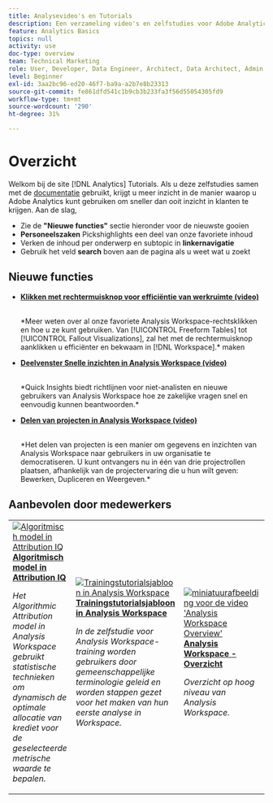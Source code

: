 ```yaml
---
title: Analysevideo's en Tutorials
description: Een verzameling video's en zelfstudies voor Adobe Analytics.
feature: Analytics Basics
topics: null
activity: use
doc-type: overview
team: Technical Marketing
role: User, Developer, Data Engineer, Architect, Data Architect, Admin, Leader
level: Beginner
exl-id: 3aa2bc96-ed20-46f7-ba9a-a2b7e8b23313
source-git-commit: fe861dfd541c1b9cb3b233fa3f56d55054305fd9
workflow-type: tm+mt
source-wordcount: '290'
ht-degree: 31%

---
```


# Overzicht

Welkom bij de site [!DNL Analytics] Tutorials.  Als u deze zelfstudies samen met de [documentatie](https://experienceleague.adobe.com/docs/analytics/landing/home.html) gebruikt, krijgt u meer inzicht in de manier waarop u Adobe Analytics kunt gebruiken om sneller dan ooit inzicht in klanten te krijgen.  Aan de slag,
* Zie de **&quot;Nieuwe functies&quot;** sectie hieronder voor de nieuwste gooien
* **Personeelszaken** Pickshighlights een deel van onze favoriete inhoud
* Verken de inhoud per onderwerp en subtopic in **linkernavigatie**
* Gebruik het veld **search** boven aan de pagina als u weet wat u zoekt

## Nieuwe functies

* **[Klikken met rechtermuisknop voor efficiëntie van werkruimte (video)](analysis-workspace/navigating-workspace-projects/right-click-for-workspace-efficiency.md)**

   <br>
   *Meer weten over al onze favoriete Analysis Workspace-rechtsklikken en hoe u ze kunt gebruiken. Van [!UICONTROL Freeform Tables] tot [!UICONTROL Fallout Visualizations], zal het met de rechtermuisknop aanklikken u efficiënter en bekwaam in [!DNL Workspace].* maken

* **[Deelvenster Snelle inzichten in Analysis Workspace (video)](analysis-workspace/using-panels/quick-insights-panel-in-analysis-workspace.md)**

   <br>
   *Quick Insights biedt richtlijnen voor niet-analisten en nieuwe gebruikers van Analysis Workspace hoe ze zakelijke vragen snel en eenvoudig kunnen beantwoorden.*

* **[Delen van projecten in Analysis Workspace (video)](analysis-workspace/curate-and-share-projects/project-sharing-in-analysis-workspace.md)**

   <br>
   *Het delen van projecten is een manier om gegevens en inzichten van Analysis Workspace naar gebruikers in uw organisatie te democratiseren. U kunt ontvangers nu in één van drie projectrollen plaatsen, afhankelijk van de projectervaring die u hun wilt geven: Bewerken, Dupliceren en Weergeven.*

## Aanbevolen door medewerkers

<table>
<tr>
  <td>
    <a href="analysis-workspace/attribution-iq/algorithmic-model-in-attribution-iq.md">
      <img alt="Algoritmisch model in Attribution IQ" src="assets/36205.jpg" />
    </a>
    <div>
      <a href="analysis-workspace/attribution-iq/algorithmic-model-in-attribution-iq.md">
    <strong>Algoritmisch model in Attribution IQ</strong>
    </a>
    </div>
    <p>
    <em>Het Algorithmic Attribution model in Analysis Workspace gebruikt statistische technieken om dynamisch de optimale allocatie van krediet voor de geselecteerde metrische waarde te bepalen.</em>
    <p>
  </td>
   <td>
    <a href="analysis-workspace/navigating-workspace-projects/training-tutorial-template-in-analysis-workspace.md">
      <img alt="Trainingstutorialsjabloon in Analysis Workspace" src="assets/33773.jpg" />
    </a>
    <div>
      <a href="analysis-workspace/navigating-workspace-projects/training-tutorial-template-in-analysis-workspace.md">
    <strong>Trainingstutorialsjabloon in Analysis Workspace</strong>
    </a>
    </div>
    <p>
    <em>In de zelfstudie voor Analysis Workspace-training worden gebruikers door gemeenschappelijke terminologie geleid en worden stappen gezet voor het maken van hun eerste analyse in Workspace.</em>
    <p>
  </td>
  <td>
    <a href="analysis-workspace/analysis-workspace-basics/analysis-workspace-overview.md">
      <img alt="miniatuurafbeelding voor de video 'Analysis Workspace Overview'" src="assets/thumb_analysis-workspace-overview.png" />
    </a>
    <div>
      <a href="analysis-workspace/analysis-workspace-basics/analysis-workspace-overview.md">
    <strong>Analysis Workspace - Overzicht</strong>
    </a>
    </div>
    <p>
    <em>Overzicht op hoog niveau van Analysis Workspace.</em>
    <p>
  </td>
</tr>
</table>
